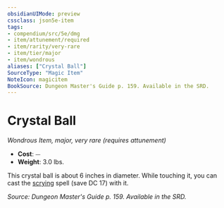 ```yaml
---
obsidianUIMode: preview
cssclass: json5e-item
tags:
- compendium/src/5e/dmg
- item/attunement/required
- item/rarity/very-rare
- item/tier/major
- item/wondrous
aliases: ["Crystal Ball"]
SourceType: "Magic Item"
NoteIcon: magicitem
BookSource: Dungeon Master's Guide p. 159. Available in the SRD.
---
```

# Crystal Ball
*Wondrous Item, major, very rare (requires attunement)*  

- **Cost**: ⏤
- **Weight**: 3.0 lbs.

This crystal ball is about 6 inches in diameter. While touching it, you can cast the [scrying](/2-Mechanics/CLI/spells/scrying.md) spell (save DC 17) with it.

*Source: Dungeon Master's Guide p. 159. Available in the SRD.*